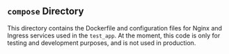 ## `compose` Directory
This directory contains the Dockerfile and configuration files for Nginx and Ingress services used in the `test_app`.
At the moment, this code is only for testing and development purposes, and is not used in production.

